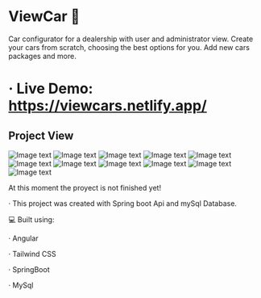 # ViewCar 🚕

Car configurator for a dealership with user and administrator view. Create your cars from scratch, choosing the best options for you. Add new cars packages and more.

# · Live Demo: https://viewcars.netlify.app/

## Project View

![Image text](https://github.com/LucasHerrero/ViewCarFront/blob/main/AdmEdit.png)
![Image text](https://github.com/LucasHerrero/ViewCarFront/blob/main/CitaCalendar.png)
![Image text](https://github.com/LucasHerrero/ViewCarFront/blob/main/Configurador1.png)
![Image text](https://github.com/LucasHerrero/ViewCarFront/blob/main/Configurador2.png)
![Image text](https://github.com/LucasHerrero/ViewCarFront/blob/main/Configurador3.png)
![Image text](https://github.com/LucasHerrero/ViewCarFront/blob/main/Configurador4.png)
![Image text](https://github.com/LucasHerrero/ViewCarFront/blob/main/Configurador5.png)
![Image text](https://github.com/LucasHerrero/ViewCarFront/blob/main/Configurador6.png)
![Image text](https://github.com/LucasHerrero/ViewCarFront/blob/main/Contacto.png)
![Image text](https://github.com/LucasHerrero/ViewCarFront/blob/main/ContactoAdm.png)
![Image text](https://github.com/LucasHerrero/ViewCarFront/blob/main/ContactoLog.png)


At this moment the proyect is not finished yet!

· This project was created with Spring boot Api and mySql Database.

💻 Built using:

· Angular

· Tailwind CSS

· SpringBoot

· MySql
